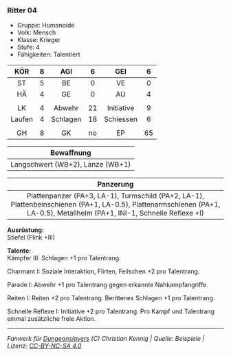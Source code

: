 ### Ritter 04

- Gruppe: Humanoide
- Volk: Mensch
- Klasse: Krieger
- Stufe: 4
- Fähigkeiten: Talentiert

|  KÖR   |  8  |   AGI    |  6  |    GEI     |  6  |
| :----: | :-: | :------: | :-: | :--------: | :-: |
|   ST   |  5  |    BE    |  0  |     VE     |  0  |
|   HÄ   |  4  |    GE    |  0  |     AU     |  4  |
|        |     |          |     |            |     |
|   LK   |  4  |  Abwehr  | 21  | Initiative |  9  |
| Laufen |  4  | Schlagen | 18  | Schiessen  |  6  |
|        |     |          |     |            |     |
|   GH   |  8  |    GK    | no  |     EP     | 65  |

|            Bewaffnung            |
| :------------------------------: |
| Langschwert (WB+2), Lanze (WB+1) |

|                                                                                 Panzerung                                                                                 |
| :-----------------------------------------------------------------------------------------------------------------------------------------------------------------------: |
| Plattenpanzer (PA+3, LA-1), Turmschild (PA+2, LA-1), Plattenbeinschienen (PA+1, LA-0.5), Plattenarmschienen (PA+1, LA-0.5), Metallhelm (PA+1, INI-1, Schnelle Reflexe +I) |

**Ausrüstung:**  
Stiefel (Flink +III)

**Talente:**  
Kämpfer III: Schlagen +1 pro Talentrang.

Charmant I: Soziale Interaktion, Flirten, Feilschen +2 pro Talentrang.

Parade I: Abwehr +1 pro Talentrang gegen erkannte Nahkampfangriffe.

Reiten I: Reiten +2 pro Talentrang. Berittenes Schlagen +1 pro Talentrang.

Schnelle Reflexe I: Initiative +2 pro Talentrang. Pro Kampf und Talentrang einmal zusätzliche freie Aktion.

---

_Fanwerk für [Dungeonslayers](https://www.dungeonslayers.net/) (C) Christian Kennig | Quelle: Beispiele | Lizenz: [CC-BY-NC-SA 4.0](https://creativecommons.org/licenses/by-nc-sa/4.0/deed.de)_
